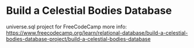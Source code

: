 # Build a Celestial Bodies Database

universe.sql project for FreeCodeCamp
more info: https://www.freecodecamp.org/learn/relational-database/build-a-celestial-bodies-database-project/build-a-celestial-bodies-database
